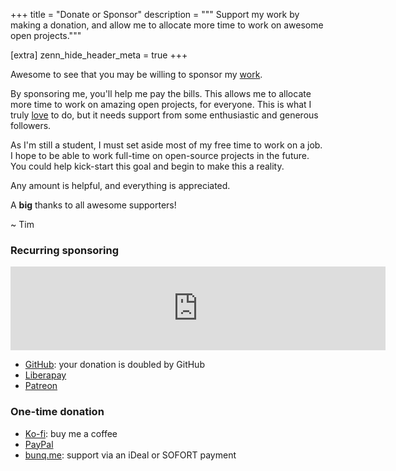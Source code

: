 +++
title = "Donate or Sponsor"
description = """
Support my work by making a donation, and allow me to allocate more time to work
on awesome open projects."""

[extra]
zenn_hide_header_meta = true
+++

Awesome to see that you may be willing to sponsor my [work](@/projects.md).

By sponsoring me, you'll help me pay the bills. This allows me to allocate more
time to work on amazing open projects, for everyone. This is what I truly
[love](@/about.md) to do, but it needs support from some enthusiastic and
generous followers.

As I'm still a student, I must set aside most of my free time to work on a job.
I hope to be able to work full-time on open-source projects in the future. You
could help kick-start this goal and begin to make this a reality.

Any amount is helpful, and everything is appreciated.

A **big** thanks to all awesome supporters!

~ Tim

### Recurring sponsoring

<iframe src="https://github.com/sponsors/timvisee/card" title="Sponsor timvisee" height="134" width="600" style="border: 0;"></iframe>

- [GitHub](https://github.com/users/timvisee/sponsorship)<span class="muted">: your donation is doubled by GitHub</span>
- [Liberapay](https://liberapay.com/timvisee/)
- [Patreon](https://patreon.com/timvisee)

### One-time donation
- [Ko-fi](https://ko-fi.com/timvisee)<span class="muted">: buy me a coffee</span>
- [PayPal](https://paypal.me/timvisee)
- [bunq.me](https://bunq.me/timvisee/0/Sponsor)<span class="muted">: support via an iDeal or SOFORT payment</span>
